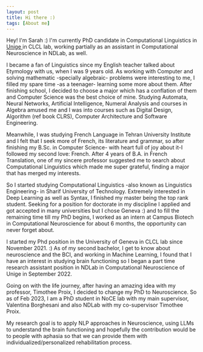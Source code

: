 ```yaml
---
layout: post
title: Hi there :)
tags: [About me]
---
```


Hey! I'm Sarah :) I'm currently PhD candidate in Computational Linguistics in <a href ="https://www.unige.ch"> Unige </a> in CLCL lab, working partially as an assistant in Computational Neuroscience in NDLab, as well.

I became a fan of Linguistics since my English teacher talked about Etymology with us, when I was 9 years old. As working with Computer and solving mathematic -specially algebraic- problems were interesting to me, I filled my spare time -as a teenager- learning some more about them. After finishing school, I decided to choose a major which has a conflation of them and Computer Science was the best choice of mine. Studying Automata, Neural Networks, Artificial Intelligence, Numeral Analysis and courses in Algebra amused me and I was into courses such as Digital Design, Algorithm (ref book CLRS), Computer Architecture and Software Engineering. 

Meanwhile, I was studying French Language in Tehran University Institute and I felt that I seek more of French, its literature and grammar, so after finishing my B.Sc. in Computer Science- with heart full of joy about it-I followed my second love: French. 
After 4 years of B.A. in French Translation, one of my sincere professor suggested me to search about Computational Linguistics which made me super grateful, finding a major that has merged my interests. 

So I started studying Computational Linguistics -also known as Linguistics Engineering- in Sharif University of Technology. Extremely interested in Deep Learning as well as Syntax, I finished my master being the top rank student. 
Seeking for a position for doctorate in my discipline I applied and got accepted in many universities but I chose Geneva :) and to fill the remaining time till my PhD begins, I worked as an intern at Campus Biotech in Computational Neuroscience for about 6 months, the opportunity can never forget about.

I started my Phd position in the University of Geneva in CLCL lab since November 2021. :) 
As of my second bachelor, I get to know about neuroscience and the BCI, and working in Machine Learning, I found that I have an interest in studying brain functioning so I began a part time research assistant position in NDLab in Computational Neuroscience of Unige in September 2022.

Going on with the life journey, after having an amazing idea with my professor, Timothee Proix, I decided to change my PhD to Neuroscience. So as of Feb 2023, I am a PhD student in NoCE lab with my main supervisor, Valentina Borghesani and also NDLab with my co-supervisor Timothee Proix.

My research goal is to apply NLP approaches in Neuroscience, using LLMs to understand the brain functioning and hopefully the contribution would be to people with aphasia so that we can provide them with individualized/personalized rehabilitation process.

<!-- Source:

```markdown
- [x] Eating
- [ ] Walking
  - [ ] Running
- [ ] Sleeping
```

Rendered:

- [x] Eating
- [ ] Walking
  - [ ] Running
- [ ] Sleeping -->

